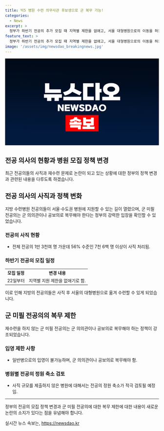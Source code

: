 ```yaml
---
title: 빅5 병원 수련 의무사관 후보생으로 군 복무 가능!
categories:
  - News
excerpt: >
  정부가 하반기 전공의 추가 모집 때 지역별 제한을 없애고, 서울 대형병원으로의 이동을 허용한다고 밝혔습니다. 그러나 군 미필 전공의는 군 의무사관이나 공보의로 복무해야 한다는 강력한 조치도 발표했습니다. 이에 대한 의대병의 대응과 함께, 전공의 모집과 사직 처리로 인한 갈등 가능성도 우려됩니다.
feature_text: >
  정부가 하반기 전공의 추가 모집 때 지역별 제한을 없애고, 서울 대형병원으로의 이동을 허용한다고 밝혔습니다. 그러나 군 미필 전공의는 군 의무사관이나 공보의로 복무해야 한다는 강력한 조치도 발표했습니다. 이에 대한 의대병의 대응과 함께, 전공의 모집과 사직 처리로 인한 갈등 가능성도 우려됩니다.
image: '/assets/img/newsdao_breakingnews.jpg'
---
```


<p><img src="/assets/img/newsdao_breakingnews.jpg" alt="koreaapp 속보" /></p>

<h2>전공 의사의 현황과 병원 모집 정책 변경</h2>

<p data-ke-size="size16">최근 전공의들의 사직과 재수련 문제로 논란이 되고 있는 상황에 대한 정부의 정책 변경과 관련된 내용을 다루도록 하겠습니다.</p>

<h2 data-ke-size="size26">전공 의사의 사직과 정책 변화</h2>

<p data-ke-size="size16">지방 수련병원 전공의들이 서울·수도권 병원에 지원할 수 있는 길이 열렸으며, 군 미필 전공의는 군 의의관이나 공보의로 복무해야 한다는 정부의 강력한 입장을 확인할 수 있었습니다.</p>

<h3>전공의 사직 현황</h3>

<ul>
  <li>전체 전공의 1만 3천여 명 가운데 56% 수준인 7천 6백 명 이상이 사직 처리됨.</li>
</ul>

<h3>하반기 전공의 모집 일정</h3>

<table>
  <tr>
    <td style="text-align: center; height: 17px;"><b>모집 일정</b></td>
    <td style="text-align: center; height: 17px;"><b>변경 내용</b></td>
  </tr>
  <tr>
    <td style="text-align: center; height: 17px;">22일부터</td>
    <td style="text-align: center; height: 17px;">지역별 지원 제한을 없애기로 함.</td>
  </tr>
</table>

<p data-ke-size="size16">이로 인해 지방의 전공의들은 사직 후 서울의 대형병원으로 옮겨 수련할 수 있게 되었습니다.</p>

<h2 data-ke-size="size26">군 미필 전공의의 복무 제한</h2>

<p data-ke-size="size16">재수련을 하지 않는 군 미필 전공의는 군 의의관이나 공보의로 복무해야 하는 정책이 강조되었습니다.</p>

<h3>입영 제한 사항</h3>

<ul>
  <li>일반병으로의 입영이 불가능하며, 군 의의관이나 공보의로 복무해야 함.</li>
</ul>

<h3>병원별 전공의 정원 축소 검토</h3>

<ul>
  <li>사직 규모를 제출하지 않은 병원에 대해서는 전공의 정원 축소가 적극 검토될 예정임.</li>
</ul>

<hr>

<p data-ke-size="size16">정부의 전공의 모집 정책 변경과 군 미필 전공의에 대한 복무 제한에 대한 내용이 새로운 논란의 소지가 있다는 점을 유념해야 합니다. </p>
실시간 뉴스 속보는, <a href="https://newsdao.kr" rel="dofollow">https://newsdao.kr</a>


